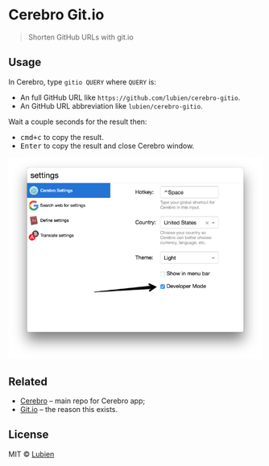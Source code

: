 # Cerebro Git.io

> Shorten GitHub URLs with git.io

## Usage

In Cerebro, type `gitio QUERY` where `QUERY` is:

* An full GitHub URL like `https://github.com/lubien/cerebro-gitio`.
* An GitHub URL abbreviation like `lubien/cerebro-gitio`.

Wait a couple seconds for the result then:

* <kbd>cmd+c</kbd> to copy the result.
* <kbd>Enter</kbd> to copy the result and close Cerebro window.

![](screenshot.png)

## Related

* [Cerebro](http://github.com/KELiON/cerebro) – main repo for Cerebro app;
* [Git.io](https://git.io/) – the reason this exists.

## License

MIT © [Lubien](http://lubien.me)
